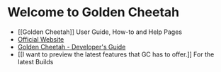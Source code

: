 # Welcome to Golden Cheetah

* [[Golden Cheetah]] User Guide, How-to and Help Pages
* [Official Website](http://www.goldencheetah.org/)
* [Golden Cheetah - Developer's Guide](http://www.goldencheetah.org/developers-guide.html)
* [[I want to preview the latest features that GC has to offer.]] For the latest Builds